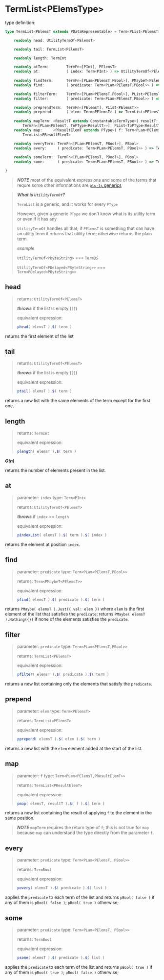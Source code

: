 # TermList&lt;PElemsType&gt;

type definition:
```ts
type TermList<PElemsT extends PDataRepresentable> = Term<PList<PElemsT>> & {

    readonly head: UtilityTermOf<PElemsT>

    readonly tail: TermList<PElemsT>

    readonly length: TermInt

    readonly atTerm:        TermFn<[PInt], PElemsT>
    readonly at:            ( index: Term<PInt> ) => UtilityTermOf<PElemsT> 
    
    readonly findTerm:      TermFn<[PLam<PElemsT,PBool>], PMaybeT<PElemsT>>
    readonly find:          ( predicate: Term<PLam<PElemsT,PBool>> ) => Term<PMaybeT<PElemsT>>

    readonly filterTerm:    TermFn<[PLam<PElemsT,PBool>], PList<PElemsT>>
    readonly filter:        ( predicate: Term<PLam<PElemsT,PBool>> ) => TermList<PElemsT>

    readonly preprendTerm:  TermFn<[PElemsT], PList<PElemsT>>
    readonly preprend:      ( elem: Term<PElemsT> ) => TermList<PElemsT>
    
    readonly mapTerm: <ResultT extends ConstantableTermType>( resultT: ResultT ) =>
        TermFn<[PLam<PElemsT, ToPType<ResultT>>], PList<ToPType<ResultT>>>
    readonly map:     <PResultElemT extends PType>( f: Term<PLam<PElemsT,PResultElemT>> ) => 
        TermList<PResultElemT>

    readonly everyTerm: TermFn<[PLam<PElemsT, PBool>], PBool>
    readonly every:     ( predicate: Term<PLam<PElemsT, PBool>> ) => TermBool
    
    readonly someTerm:  TermFn<[PLam<PElemsT, PBool>], PBool>
    readonly some:      ( predicate: Term<PLam<PElemsT, PBool>> ) => TermBool

}
```

> **_NOTE_** most of the equivalent expressions and some of the terms that requre some other informations are [`plu-ts` generics](../../language/values/polymonrphic_types.md#plu-ts-level-generics)

> **_What is `UtilityTermOf`?_**
>
> `TermList` is a generic, and it works for every `PType`
>
> However, given a generic `PType` we don't know what is its utility term or even if it has any
>
> `UtilityTermOf` handles all that; if `PElemsT` is something that can have an utility term it returns that utility term;
> otherwise returns the plain term.
>
> _example_
>
> `UtilityTermOf<PByteString>` === `TermBS`
>
> `UtilityTermOf<PDelayed<PByteString>>` === `Term<PDelayed<PByteString>>`

## head

> returns: `UtilityTermOf<PElemsT>`
>
> **_throws_** if the list is empty (`[]`)
> 
> equivalent expression:
> ```ts
> phead( elemsT ).$( term )
> ```

returns the first element of the list

## tail

> returns: `UtilityTermOf<PElemsT>`
>
> **_throws_** if the list is empty (`[]`)
> 
> equivalent expression:
> ```ts
> ptail( elemsT ).$( term )
> ```

returns a new list with the same elements of the term except for the first one.

## length

> returns: `TermInt`
>
> equivalent expression:
> ```ts
> plength( elemsT ).$( term )
> ```

**_O(n)_**

returns the number of elements present in the list.

## at

> parameter: `index` type: `Term<PInt>`
> 
> returns: `UtilityTermOf<PElemsT>`
>
> **_throws_** if `index` >= `length`
> 
> equivalent expression:
> ```ts
> pindexList( elemsT ).$( term ).$( index )
> ```

returns the element at position `index`.

## find

> parameter: `predicate` type: `Term<PLam<PElemsT,PBool>>`
>
> returns: `Term<PMaybeT<PElemsT>>`
>
> equivalent expression:
> ```ts
> pfind( elemsT ).$( predicate ).$( term )
> ```

returns `PMaybe( elemsT ).Just({ val: elem })` where `elem` is the first element of the list that satisfies the `predicate`;
returns `PMaybe( elemsT ).Nothing({})` if none of the elements satisfies the `predicate`.

## filter

> parameter: `predicate` type: `Term<PLam<PElemsT,PBool>>`
>
> returns: `TermList<PElemsT>`
>
> equivalent expression:
> ```ts
> pfilter( elemsT ).$( predicate ).$( term )
> ```

returns a new list containing only the elements that satisfy the `predicate`.

## prepend

> parameter: `elem` type: `Term<PElemsT>`
>
> returns: `TermList<PElemsT>`
>
> equivalent expression:
> ```ts
> pprepend( elemsT ).$( elem ).$( term )
> ```

returns a new list with the `elem` element added at the start of the list.

## map

> parameter: `f` type: `Term<PLam<PElemsT,PResultElemT>>`
>
> returns: `TermList<PResultElemT>`
>
> equivalent expression:
> ```ts
> pmap( elemsT, resultT ).$( f ).$( term )
> ```

returns a new list containing the result of applying `f` to the element in the same position.

> **_NOTE_** `mapTerm` requires the return type of `f`; this is not true for `map` because `map` can understand the type directly from the parameter `f`.


## every

> parameter: `predicate` type: `Term<PLam<PElemsT, PBool>>`
>
> returns: `TermBool`
>
> equivalent expression:
> ```ts
> pevery( elemsT ).$( predicate ).$( list )
> ```

applies the `predicate` to each term of the list and returns `pBool( false )` if any of them is `pBool( false )`; `pBool( true )` otherwise;


## some

> parameter: `predicate` type: `Term<PLam<PElemsT, PBool>>`
>
> returns: `TermBool`
>
> equivalent expression:
> ```ts
> psome( elemsT ).$( predicate ).$( list )
> ```

applies the `predicate` to each term of the list and returns `pBool( true )` if any of them is `pBool( true )`; `pBool( false )` otherwise;